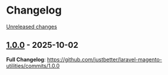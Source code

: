 # Changelog 

[Unreleased changes](https://github.com/justbetter/laravel-magento-utilities/compare/1.0.0...main)
## [1.0.0](https://github.com/justbetter/laravel-magento-utilities/releases/tag/1.0.0) - 2025-10-02

**Full Changelog**: https://github.com/justbetter/laravel-magento-utilities/commits/1.0.0

